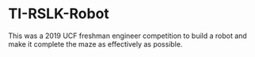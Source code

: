 # TI-RSLK-Robot
This was a 2019 UCF freshman engineer competition to build a robot and make it complete the maze as effectively as possible.
